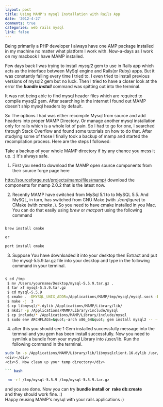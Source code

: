 ```yaml
---
layout: post
title: Using MAMP's mysql Installation with Rails App
date: '2012-4-27'
comments: true
categories: web rails mysql
link: false
---
```

Being primarily a PHP developer I always have one AMP package installed in my machine no matter what platform I work with. Now-a-days as I work on my macbook I have MAMP installed.

Few days back I was trying to install <em>mysql2 </em>gem to use in Rails app which acts as the interface between MySql engine and Rails(or Ruby) apps. But it was constantly failing every time I tried to. I even tried to install previous versions of mysql2 gem but no luck. Then I tried to have a closer look at the error the <strong><em>bundle install</em></strong> command was spitting out into the terminal.

It was not being able to find mysql header files which are required to compile mysql2 gem. After searching in the internet I found out MAMP doesn't ship mysql headers by default.

So The options I had was either recompile Mysql from source and add headers into proper MAMP Directory. Or manage another mysql installation only for rails which is a whole lot of pain. So I had to go for one, I searched through Stack Overflow and found some tutorials on how to do that. After studying some of those I finally took a backup of mamp and started the recompilation process. Here are the steps I followed:

Take a backup of your whole MAMP directory if by any chance you mess it up. :) It's always safe.

1. First you need to download the MAMP open source components from their source forge page here

http://sourceforge.net/projects/mamp/files/mamp/ download the components for mamp 2.0.2 that is the latest now.

2. Recently MAMP have switched from MySql 5.1 to to MySQL 5.5. And MySQL, in turn, has switched from GNU Make (with <em>./configure</em>) to CMake (with <em>cmake .</em>). So you need to have cmake installed in you Mac. You can do that easily using <em>brew</em> or <em>macport</em> using the following command

``` bash

brew install cmake

or

port install cmake

```

3. Suppose You have downloaded it into your desktop then Extract and put the mysql-5.5.9.tar.gz file into your desktop and type in the following command in your terminal.

``` bash

$ cd /tmp
 $ mv /Users/yourname/Desktop/mysql-5.5.9.tar.gz .
 $ tar xf mysql-5.5.9.tar.gz
 $ cd mysql-5.5.9
 $ cmake . -DMYSQL_UNIX_ADDR=/Applications/MAMP/tmp/mysql/mysql.sock -DCMAKE_INSTALL_PREFIX=/Applications/MAMP/Library
 $ make -j  3
 $ cp libmysql/*.dylib /Applications/MAMP/Library/lib/
 $ mkdir -p /Applications/MAMP/Library/include/mysql
 $ cp include/* /Applications/MAMP/Library/include/mysql
 $ sudo env ARCHFLAGS=&quot;-arch x86_64&quot; gem install mysql2 -- --with-mysql-config=/Applications/MAMP/Library/bin/mysql_config

```

4. after this you should see 1 Gem installed successfully message into the termnal and you gem has been install successfully. Now you need to symlink a bundle from your mysql Library into /user/lib. Run the following command in the terminal.

``` bash
sudo ln -s /Applications/MAMP/Library/lib/libmysqlclient.16.dylib /usr/lib/libmysqlclient.16.dylib [/bash]
<div></div>
<div>5. Now clean up your temp directory</div>

``` bash

 rm -rf /tmp/mysql-5.5.9 /tmp/mysql-5.5.9.tar.gz

```
<div>and you are done. Now you can try <strong>bundle install or </strong> <strong>rake db:create</strong></div>
<div>and they should work fine. :)</div>
<div>Happy reusing MAMP's mysql with your rails applications :)</div>
